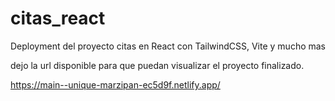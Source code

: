 # citas_react
Deployment del proyecto citas en React con TailwindCSS, Vite y mucho mas

dejo la url disponible para que puedan visualizar el proyecto finalizado.

https://main--unique-marzipan-ec5d9f.netlify.app/
